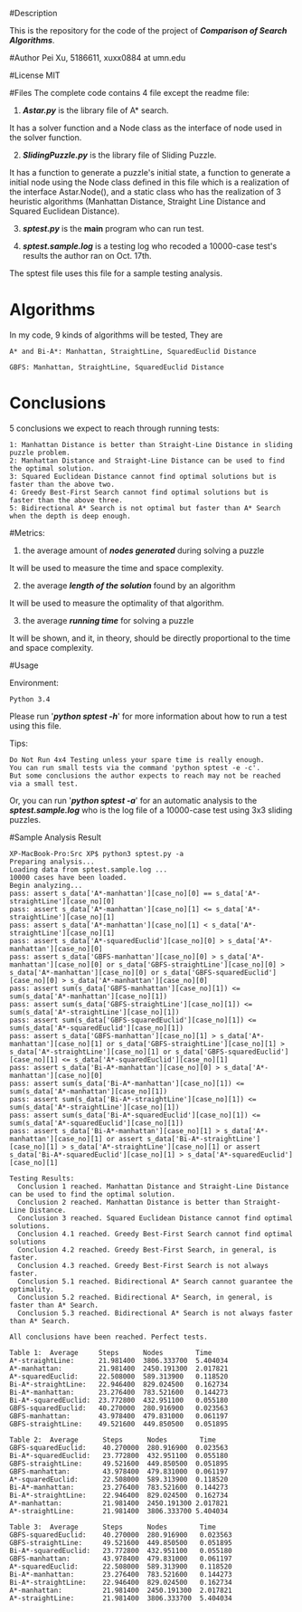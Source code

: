 #Description

This is the repository for the code of the project of _**Comparison of Search Algorithms**_.

#Author
Pei Xu, 5186611, xuxx0884 at umn.edu

#License
MIT

#Files
The complete code contains 4 file except the readme file:

  1. _**Astar.py**_ is the library file of A* search.
  
  It has a solver function and a Node class as the interface of node used in the solver function.
    
  2. _**SlidingPuzzle.py**_ is the library file of Sliding Puzzle.
  
  It has a function to generate a puzzle's initial state, a function to generate a initial node using the Node class defined in this file which is a realization of the interface Astar.Node(), and a static class who has the realization of 3 heuristic algorithms (Manhattan Distance, Straight Line Distance and Squared Euclidean Distance).
    
  3. _**sptest.py**_ is the **main** program who can run test.
    
  4. _**sptest.sample.log**_ is a testing log who recoded a 10000-case test's results the author ran on Oct. 17th.
  
  The sptest file uses this file for a sample testing analysis.

# Algorithms
In my code, 9 kinds of algorithms will be tested, They are
 
    A* and Bi-A*: Manhattan, StraightLine, SquaredEuclid Distance
    
    GBFS: Manhattan, StraightLine, SquaredEuclid Distance

# Conclusions
5 conclusions we expect to reach through running tests:

    1: Manhattan Distance is better than Straight-Line Distance in sliding puzzle problem.
    2: Manhattan Distance and Straight-Line Distance can be used to find the optimal solution.
    3: Squared Euclidean Distance cannot find optimal solutions but is faster than the above two.
    4: Greedy Best-First Search cannot find optimal solutions but is faster than the above three.
    5: Bidirectional A* Search is not optimal but faster than A* Search when the depth is deep enough.
    
#Metrics:
  1. the average amount of _**nodes generated**_ during solving a puzzle
    
  It will be used to measure the time and space complexity.
    
  2. the average _**length of the solution**_ found by an algorithm
    
  It will be used to measure the optimality of that algorithm.
    
  3. the average _**running time**_ for solving a puzzle
    
  It will be shown, and it, in theory, should be directly proportional to the time and space complexity.

#Usage

Environment:

    Python 3.4
  
Please run '_**python sptest -h**_' for more information about how to run a test using this file.

Tips:

    Do Not Run 4x4 Testing unless your spare time is really enough.
    You can run small tests via the command 'python sptest -e -c'.
    But some conclusions the author expects to reach may not be reached via a small test.

Or, you can run '_**python sptest -a**_' for an automatic analysis to the _**sptest.sample.log**_ who is the log file of a 10000-case test using 3x3 sliding puzzles.

#Sample Analysis Result

    XP-MacBook-Pro:Src XP$ python3 sptest.py -a
    Preparing analysis...
    Loading data from sptest.sample.log ...
    10000 cases have been loaded.
    Begin analyzing...
    pass: assert s_data['A*-manhattan'][case_no][0] == s_data['A*-straightLine'][case_no][0]
    pass: assert s_data['A*-manhattan'][case_no][1] <= s_data['A*-straightLine'][case_no][1]
    pass: assert s_data['A*-manhattan'][case_no][1] < s_data['A*-straightLine'][case_no][1]
    pass: assert s_data['A*-squaredEuclid'][case_no][0] > s_data['A*-manhattan'][case_no][0]
    pass: assert s_data['GBFS-manhattan'][case_no][0] > s_data['A*-manhattan'][case_no][0] or s_data['GBFS-straightLine'][case_no][0] > s_data['A*-manhattan'][case_no][0] or s_data['GBFS-squaredEuclid'][case_no][0] > s_data['A*-manhattan'][case_no][0]
    pass: assert sum(s_data['GBFS-manhattan'][case_no][1]) <= sum(s_data['A*-manhattan'][case_no][1])
    pass: assert sum(s_data['GBFS-straightLine'][case_no][1]) <= sum(s_data['A*-straightLine'][case_no][1])
    pass: assert sum(s_data['GBFS-squaredEuclid'][case_no][1]) <= sum(s_data['A*-squaredEuclid'][case_no][1])
    pass: assert s_data['GBFS-manhattan'][case_no][1] > s_data['A*-manhattan'][case_no][1] or s_data['GBFS-straightLine'][case_no][1] > s_data['A*-straightLine'][case_no][1] or s_data['GBFS-squaredEuclid'][case_no][1] <= s_data['A*-squaredEuclid'][case_no][1]
    pass: assert s_data['Bi-A*-manhattan'][case_no][0] > s_data['A*-manhattan'][case_no][0]
    pass: assert sum(s_data['Bi-A*-manhattan'][case_no][1]) <= sum(s_data['A*-manhattan'][case_no][1])
    pass: assert sum(s_data['Bi-A*-straightLine'][case_no][1]) <= sum(s_data['A*-straightLine'][case_no][1])
    pass: assert sum(s_data['Bi-A*-squaredEuclid'][case_no][1]) <= sum(s_data['A*-squaredEuclid'][case_no][1])
    pass: assert s_data['Bi-A*-manhattan'][case_no][1] > s_data['A*-manhattan'][case_no][1] or assert s_data['Bi-A*-straightLine'][case_no][1] > s_data['A*-straightLine'][case_no][1] or assert s_data['Bi-A*-squaredEuclid'][case_no][1] > s_data['A*-squaredEuclid'][case_no][1]
        
    Testing Results:
      Conclusion 1 reached. Manhattan Distance and Straight-Line Distance can be used to find the optimal solution.
      Conclusion 2 reached. Manhattan Distance is better than Straight-Line Distance.
      Conclusion 3 reached. Squared Euclidean Distance cannot find optimal solutions.
      Conclusion 4.1 reached. Greedy Best-First Search cannot find optimal solutions
      Conclusion 4.2 reached. Greedy Best-First Search, in general, is faster.
      Conclusion 4.3 reached. Greedy Best-First Search is not always faster.
      Conclusion 5.1 reached. Bidirectional A* Search cannot guarantee the optimality.
      Conclusion 5.2 reached. Bidirectional A* Search, in general, is faster than A* Search.
      Conclusion 5.3 reached. Bidirectional A* Search is not always faster than A* Search.
      
    All conclusions have been reached. Perfect tests.
        
    Table 1:  Average     Steps      Nodes        Time
    A*-straightLine:      21.981400  3806.333700  5.404034
    A*-manhattan:         21.981400  2450.191300  2.017821
    A*-squaredEuclid:     22.508000  589.313900   0.118520
    Bi-A*-straightLine:   22.946400  829.024500   0.162734
    Bi-A*-manhattan:      23.276400  783.521600   0.144273
    Bi-A*-squaredEuclid:  23.772800  432.951100   0.055180
    GBFS-squaredEuclid:   40.270000  280.916900   0.023563
    GBFS-manhattan:       43.978400  479.831000   0.061197
    GBFS-straightLine:    49.521600  449.850500   0.051895
      
    Table 2:  Average      Steps      Nodes        Time
    GBFS-squaredEuclid:    40.270000  280.916900  0.023563
    Bi-A*-squaredEuclid:   23.772800  432.951100  0.055180
    GBFS-straightLine:     49.521600  449.850500  0.051895
    GBFS-manhattan:        43.978400  479.831000  0.061197
    A*-squaredEuclid:      22.508000  589.313900  0.118520
    Bi-A*-manhattan:       23.276400  783.521600  0.144273
    Bi-A*-straightLine:    22.946400  829.024500  0.162734
    A*-manhattan:          21.981400  2450.191300 2.017821
    A*-straightLine:       21.981400  3806.333700 5.404034
      
    Table 3:  Average      Steps      Nodes        Time
    GBFS-squaredEuclid:    40.270000  280.916900   0.023563
    GBFS-straightLine:     49.521600  449.850500   0.051895
    Bi-A*-squaredEuclid:   23.772800  432.951100   0.055180
    GBFS-manhattan:        43.978400  479.831000   0.061197
    A*-squaredEuclid:      22.508000  589.313900   0.118520
    Bi-A*-manhattan:       23.276400  783.521600   0.144273
    Bi-A*-straightLine:    22.946400  829.024500   0.162734
    A*-manhattan:          21.981400  2450.191300  2.017821
    A*-straightLine:       21.981400  3806.333700  5.404034
